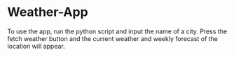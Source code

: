 # Weather-App
To use the app, run the python script and input the name of a city. Press the fetch weather button and the current weather and weekly forecast of the location will appear.

